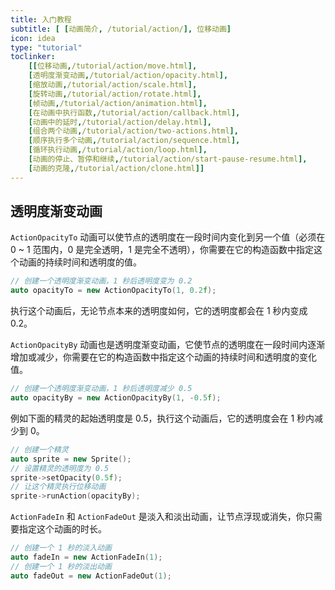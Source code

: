 ```yaml
---
title: 入门教程
subtitle: [ [动画简介, /tutorial/action/], 位移动画]
icon: idea
type: "tutorial"
toclinker: 
    [[位移动画,/tutorial/action/move.html],
    [透明度渐变动画,/tutorial/action/opacity.html],
    [缩放动画,/tutorial/action/scale.html],
    [旋转动画,/tutorial/action/rotate.html],
    [帧动画,/tutorial/action/animation.html],
    [在动画中执行函数,/tutorial/action/callback.html],
    [动画中的延时,/tutorial/action/delay.html],
    [组合两个动画,/tutorial/action/two-actions.html],
    [顺序执行多个动画,/tutorial/action/sequence.html],
    [循环执行动画,/tutorial/action/loop.html],
    [动画的停止、暂停和继续,/tutorial/action/start-pause-resume.html],
    [动画的克隆,/tutorial/action/clone.html]]
---
```

## 透明度渐变动画

`ActionOpacityTo` 动画可以使节点的透明度在一段时间内变化到另一个值（必须在 0 ~ 1 范围内，0 是完全透明，1 是完全不透明），你需要在它的构造函数中指定这个动画的持续时间和透明度的值。

```cpp
// 创建一个透明度渐变动画，1 秒后透明度变为 0.2
auto opacityTo = new ActionOpacityTo(1, 0.2f);
```

执行这个动画后，无论节点本来的透明度如何，它的透明度都会在 1 秒内变成 0.2。

`ActionOpacityBy` 动画也是透明度渐变动画，它使节点的透明度在一段时间内逐渐增加或减少，你需要在它的构造函数中指定这个动画的持续时间和透明度的变化值。

```cpp
// 创建一个透明度渐变动画，1 秒后透明度减少 0.5
auto opacityBy = new ActionOpacityBy(1, -0.5f);
```

例如下面的精灵的起始透明度是 0.5，执行这个动画后，它的透明度会在 1 秒内减少到 0。

```cpp
// 创建一个精灵
auto sprite = new Sprite();
// 设置精灵的透明度为 0.5
sprite->setOpacity(0.5f);
// 让这个精灵执行位移动画
sprite->runAction(opacityBy);
```

`ActionFadeIn` 和 `ActionFadeOut` 是淡入和淡出动画，让节点浮现或消失，你只需要指定这个动画的时长。

```cpp
// 创建一个 1 秒的淡入动画
auto fadeIn = new ActionFadeIn(1);
// 创建一个 1 秒的淡出动画
auto fadeOut = new ActionFadeOut(1);
```
